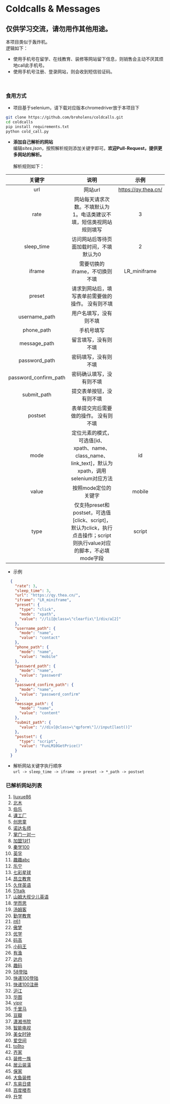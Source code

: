 # Coldcalls & Messages

## 仅供学习交流，请勿用作其他用途。

本项目类似于轰炸机。<br>
逻辑如下：
- 使用手机号在留学、在线教育、装修等网站留下信息，则销售会主动不厌其烦地call此手机号。
- 使用手机号注册、登录网站，则会收到短信验证码。
<br>

### 食用方式
- 项目基于selenium，请下载对应版本chromedriver放于本项目下
```bash
git clone https://github.com/broholens/coldcalls.git
cd coldcalls
pip install requirements.txt
python cold_call.py
```
- **添加自己解析的网站**<br>
编辑*sites.json*，按照解析规则添加关键字即可。**欢迎Pull-Request，提供更多网站的解析。**<br><br>
解析规则如下：

| 关键字 | 说明 | 示例 |
| :-----: | :----: | :----: |
| url | 网站url | https://qy.thea.cn/ |
| rate | 网站每天请求次数。不填默认为1。电话类建议不填，短信类视网站规则填写 | 3 |
| sleep_time | 访问网站后等待页面加载时间，不填默认为0 | 2 |
| iframe | 需要切换的iframe，不切换则不填 | LR_miniframe |
| preset | 请求到网站后，填写表单前需要做的操作。 没有则不填|  |
| username_path | 用户名填写，没有则不填 |  |
| phone_path | 手机号填写 |  |
| message_path | 留言填写，没有则不填 |  |
| password_path | 密码填写，没有则不填 |  |
| password_confirm_path | 密码确认填写，没有则不填 |  |
| submit_path | 提交表单按钮，没有则不填 |  |
| postset | 表单提交完后需要做的操作。 没有则不填|  |
| mode | 定位元素的模式，可选值[id、xpath、name、class_name、link_text]，默认为xpath，调用selenium对应方法 | id |
| value | 按照mode定位的关键字 | mobile |
| type | 仅支持preset和postset，可选值[click、script]，默认为click，执行点击操作；script则执行value对应的脚本，不必填mode字段 | script |

- 示例
```json
  {
    "rate": 3,
    "sleep_time": 3,
    "url": "https://qy.thea.cn/",  
    "iframe": "LR_miniframe",
    "preset": {
      "type": "click",
      "mode": "xpath",
      "value": "//li[@class=\"clearfix\"]/div/a[2]"
    },
    "username_path": {
      "mode": "name",  
      "value": "contact"
    },
    "phone_path": {
      "mode": "name",
      "value": "mobile"
    },
    "password_path": {
      "mode": "name",
      "value": "password"
    },
    "password_confirm_path": {
      "mode": "name",
      "value": "password_confirm"
    },
    "message_path": {
      "mode": "name",
      "value": "content"
    },
    "submit_path": {
      "value": "//div[@class=\"qpform\"]//input[last()]"
    },
    "postset": {
      "type": "script",
      "value": "FunLM10GetPrice()"
    }
  }
```
- 解析网站关键字执行顺序<br>
`url -> sleep_time -> iframe -> preset -> *_path -> postset`

### 已解析网站列表

1. [liuxue86](https://www.liuxue86.com/)
2. [北木](http://www.beimu.com/school/)
3. [伯乐](http://www.bole.com/registerPage)
4. [课工厂](http://www.kgc.cn/zhuanti/cpjh_pc.shtml)
5. [创思童](http://www.gemstonecn.com/consociation.php)
6.  [诺达名师](http://qy.thea.cn/)
7. [掌门一对一](https://www.zhangmen.org/lp/sem)
8. [加盟1对1](http://zs.jiameng.com/goJmPriceBoard2.html)
9. [秦学100](http://fd1.qinxue100.com/index.html)
10. [英孚](https://www.ef.com.cn/englishfirst/kids/)
11. [趣趣abc](https://www.ququabc.com/offlinep.htm)
12. [乐宁](http://learning.learningedu.com.cn/)
13. [七彩星球](http://www.cctvqcxq.com/)
14. [昂立教育](http://www.onlychild.cn/)
15. [久伴英语](https://www.nicekid.com/register/nicekid-biteabc)
16. [51talk](http://www.51talk.com/landing/bdpz1_087737.html)
17. [山姆大叔少儿英语](http://www.unclesamedu.com/index.php)
18. [学而思](https://zt.xueersi.com/zaixian/pc-zhu-tiyanke/index.html)
19. [汤姆客](http://www.hellotom-edu.com/470)
20. [勤学教育](http://www.qinxue365.com/business/388.html)
21. [it61](http://www.it61.cn/coding-class/)
22. [傲梦](https://all-dream.com/)
23. [优学](http://www.ubxedu.com/course/)
24. [码高](http://www.magaoedu.cn/)
25. [小码王](http://www.xiaomawang.net/)
26. [有渔](http://www.youyucode.com/)
27. [达内](http://xa.ui.tedu.cn/baiduuipc/zh/)
28. [趣码](http://xw7c8v4rx7ajxxvj.mikecrm.com/kiMGSiQ)
29. [58登陆](https://passport.58.com/login)
30. [快递100登陆](https://sso.kuaidi100.com/sso/authorize.do)
31. [快递100注册](https://sso.kuaidi100.com/sso/reg.jsp)
32. [沪江](https://class.hujiang.com/)
33. [华图](http://v.huatu.com/newUser/reg.php)
34. [vipjr](https://www.vipjr.com/)
35. [千里马](http://www.qianlima.com/new/keywordzhuolu_invite.jsp)
36. [豆瓣](https://accounts.douban.com/passport/login?source=book)
37. [潇湘书院](https://www.xxsy.net/Reg)
38. [智能电视](https://www.znds.com/member.php?mod=zndscomregister)
39. [美女时钟](http://reg.timemm.com/user/register)
40. [爱空间](https://tj.ikongjian.com/reservation/index)
41. [to8to](https://www.to8to.com/yezhu/)
42. [齐家](https://www.jia.com/zx/other/semtf/)
43. [装修一族](http://beijing.zhuangxiuyizu.cn/)
44. [居云装潢](http://www.sh-juyun.com/) 
45. [保家](http://bj.xtuan.com/zhuangxiu/)
46. [大鱼装修](https://www.idayu.cn/)
47. [东易日盛](https://shenzhen.dyrs.com.cn/)
48. [百度楼市](http://baiduloushi.com/plus/view.php?aid=653)
49. [升学](http://www.sxxxpx.cn/mba/wps/p/002QG/)

<!--
[离线宝电话回拨--验证码](http://dwz.cn/1epV16)
[知网--验证码](http://my.cnki.net/Register/CommonRegister.aspx)
[建设--验证码](http://member.jianshe99.com/member/register.shtm)
[乐乐课堂--验证码](http://www.leleketang.com/login/register.php)
[无忧考网--验证码](https://user.51test.net/user/reg.html)
[短文学--验证码](https://www.duanwenxue.com/member/reg_new.php)
[百合--验证码](https://my.baihe.com/retrievepwd)
-->